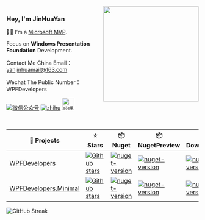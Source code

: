 <img align="right" width="250px" src="https://mvp.microsoft.com/Content/Images/mvp-banner.png" />  

### Hey, I'm JinHuaYan
👨‍💻 I’m a [Microsoft MVP](https://mvp.microsoft.com/en-us/PublicProfile/5004941).                                               

Focus on <b>Windows Presentation Foundation</b> Development.

Contact Me China Email：yanjinhuamail@163.com

Wechat The Public Number：WPFDevelopers

<a href="https://mp.weixin.qq.com/mp/appmsgalbum?__biz=MzAwMzI4Nzc5Mg==&action=getalbum&album_id=1785824210196463617&scene=173&from_msgid=2647488877&from_itemidx=1&count=3&nolastread=1&uin=MjE2NjYzMDc1&key=c88249d6eb3dd7a7ac6fab23e3a2705107f1f78c183da6e7a0dd138aed3b4d2bd592ae78c3c69f39eb26dbf1b23a44503d2ad810c187263106e4fd744c36dfa496ba0c4ddad138aae279678f95550ff41fa12d5a3f54f5300448fcad73b3c1d89d1812fe8904f928df95002c2dff707ff51af87dcd7f821f5d229dc3f5136584&devicetype=Windows+10+x64&version=63080014&lang=zh_CN&ascene=7&acctmode=0&pass_ticket=PXEF%2FL69X6Rp8ZnSMo%2FGNqEI4HzPI%2FdsGgfRf7Fdg1k9DxsXiNf8IX7trt8MP8yi&fontgear=2"><img alt="微信公众号" src="https://mp.weixin.qq.com/misc/getico?location=-1&rand=0.39252722871304546&token=&lang=zh_CN"/></a>
<a href="https://www.zhihu.com/people/WPFDevelopers"><img alt="zhihu" src="https://static.zhihu.com/heifetz/favicon.ico"/></a>
<a href="https://b23.tv/8kERTIe"><img alt="哔哩哔哩" width="32" src="https://avatars.githubusercontent.com/u/12002442?s=200&v=4"/></a>


<br>

|  🎁 Projects   | ⭐ Stars  | 📦️ Nuget  | 📦️ NugetPreview  | ⬇️ Download |
|  ----  | ----  |----  |----  |----  |
| [WPFDevelopers](https://github.com/yanjinhuagood/WPFDevelopers)  | [![Github stars](https://img.shields.io/github/stars/WPFDevelopersOrg/WPFDevelopers)](https://github.com/yanjinhuagood/WPFDevelopers/stargazers) | <a href="https://www.nuget.org/packages/WPFDevelopers/"><img alt="nuget-version" src="https://img.shields.io/nuget/v/WPFDevelopers?color=%23409EF"/></a> | <a href="https://www.nuget.org/packages/WPFDevelopers/"><img alt="nuget-version" src="https://img.shields.io/nuget/vpre/WPFDevelopers"/></a>| <a href="https://www.nuget.org/packages/WPFDevelopers/"><img alt="nuget-version" src="https://img.shields.io/nuget/dt/WPFDevelopers?color=%23409EF"/></a> |
| [WPFDevelopers.Minimal](https://github.com/yanjinhuagood/WPFDevelopers.Minimal)   | [![Github stars](https://img.shields.io/github/stars/yanjinhuagood/WPFDevelopers.Minimal)](https://github.com/yanjinhuagood/WPFDevelopers.Minimal/stargazers) | <a href="https://www.nuget.org/packages/WPFDevelopers.Minimal/"><img alt="nuget-version" src="https://img.shields.io/nuget/v/WPFDevelopers.Minimal?color=%23409EF"/></a>|  <a href="https://www.nuget.org/packages/WPFDevelopers.Minimal/"><img alt="nuget-version" src="https://img.shields.io/nuget/vpre/WPFDevelopers.Minimal"></img></a>  | <a href="https://www.nuget.org/packages/WPFDevelopers.Minimal/"><img alt="nuget-version" src="https://img.shields.io/nuget/dt/WPFDevelopers.Minimal?color=%23409EF"/></a> |


![GitHub Streak](https://streak-stats.demolab.com?user=yanjinhuagood&locale=zh_Hans)

[^_^]:
      <div align="center">
      <img src="https://github.com/yanjinhuagood/yanjinhuagood/blob/master/coding.gif">
      </div>
